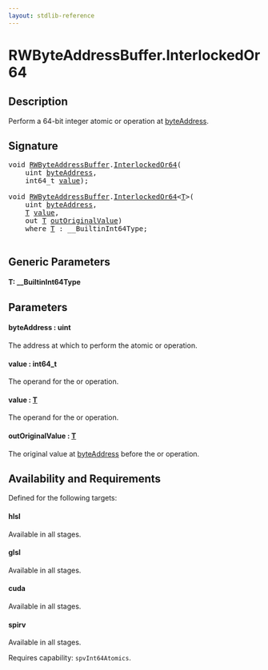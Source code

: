 ```yaml
---
layout: stdlib-reference
---
```


# RWByteAddressBuffer\.InterlockedOr64

## Description

Perform a 64-bit integer atomic or operation at <span class='code'><a href="interlockedor64-0b.md#decl-byteAddress" class="code_param">byteAddress</a></span>.



## Signature 

<pre>
<span class="code_keyword">void</span> <a href="index.md" class="code_type">RWByteAddressBuffer</a>.<a href="interlockedor64-0b.md">InterlockedOr64</a>(
    <span class="code_keyword">uint</span> <a href="interlockedor64-0b.md#decl-byteAddress" class="code_param">byteAddress</a>,
    int64_t <a href="interlockedor64-0b.md#decl-value" class="code_param">value</a>);

<span class="code_keyword">void</span> <a href="index.md" class="code_type">RWByteAddressBuffer</a>.<a href="interlockedor64-0b.md">InterlockedOr64</a>&lt;<a href="interlockedor64-0b.md#typeparam-T" class="code_type">T</a>&gt;(
    <span class="code_keyword">uint</span> <a href="interlockedor64-0b.md#decl-byteAddress" class="code_param">byteAddress</a>,
    <a href="interlockedor64-0b.md#typeparam-T" class="code_type">T</a> <a href="interlockedor64-0b.md#decl-value" class="code_param">value</a>,
    <span class="code_keyword">out</span> <a href="interlockedor64-0b.md#typeparam-T" class="code_type">T</a> <a href="interlockedor64-0b.md#decl-outOriginalValue" class="code_param">outOriginalValue</a>)
    <span class='code_keyword'>where</span> <a href="interlockedor64-0b.md#typeparam-T" class="code_type">T</a> : __BuiltinInt64Type;

</pre>

## Generic Parameters

####  <a id="typeparam-T"></a>T: \_\_BuiltinInt64Type

## Parameters

####  <a id="decl-byteAddress"></a>byteAddress  : uint
The address at which to perform the atomic or operation.

####  <a id="decl-value"></a>value  : int64\_t
The operand for the or operation.

####  <a id="decl-value"></a>value  : [T](interlockedor64-0b.md#typeparam-T)
The operand for the or operation.

####  <a id="decl-outOriginalValue"></a>outOriginalValue  : [T](interlockedor64-0b.md#typeparam-T)
The original value at <span class='code'><a href="interlockedor64-0b.md#decl-byteAddress" class="code_param">byteAddress</a></span> before the or operation.


## Availability and Requirements

Defined for the following targets:

#### hlsl
Available in all stages.

#### glsl
Available in all stages.

#### cuda
Available in all stages.

#### spirv
Available in all stages.

Requires capability: `spvInt64Atomics`.



<script>
// Fix .md links to .html when on ReadTheDocs
if (window.location.hostname.includes('readthedocs') || 
    window.location.hostname.includes('rtfd.io')) {
  document.addEventListener('DOMContentLoaded', function() {
    const links = document.querySelectorAll('a');
    links.forEach(link => {
      const href = link.getAttribute('href');
      if (href && href.includes('.md')) {
        // This regex will handle .md links with or without fragment identifiers or query parameters
        link.href = link.href.replace(/(.+)\.md(#[^?]*)?(\?.*)?$/, '$1.html$2$3');
      }
    });
  });
}
</script>
